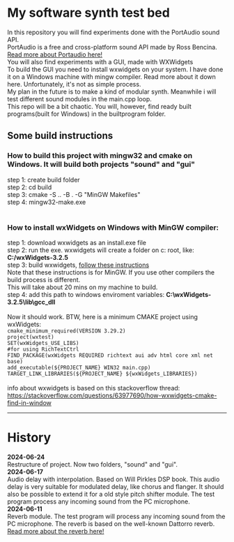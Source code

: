 # My software synth test bed
In this repository you will find experiments done with the PortAudio sound API.<br>
PortAudio is a free and cross-platform sound API made by Ross Bencina.<br>
[Read more about Portaudio here!](https://www.portaudio.com/)<br>
You will also find experiments with a GUI, made with WXWidgets<br>
To build the GUI you need to install wxwidgets on your system. I have done it on a Windows machine with mingw compiler. Read more about it down here. Unfortunately, it's not as simple process.<br>
My plan in the future is to make a kind of modular synth. Meanwhile i will test different sound modules in the main.cpp loop.<br>
This repo will be a bit chaotic. You will, however, find ready built programs(built for Windows) in the builtprogram folder.<br>
## Some build instructions
### How to build this project with mingw32 and cmake on Windows. It will build both projects "sound" and "gui"<br>

step 1: create build folder<br>
step 2: cd build<br>
step 3: cmake -S .. -B . -G "MinGW Makefiles"<br>
step 4: mingw32-make.exe<br>
<br>

### How to install wxWidgets on Windows with MinGW compiler:<br>
step 1: download wxwidgets as an install.exe file<br>
step 2: run the exe. wxwidgets will create a folder on c: root, like: **C:/wxWidgets-3.2.5**<br>
step 3: build wxwidgets, [follow these instructions](https://wiki.wxwidgets.org/Compiling_wxWidgets_with_MinGW)<br>
Note that these instructions is for MinGW. If you use other compilers the build process is different.<br>
This will take about 20 mins on my machine to build.<br>
step 4: add this path to windows enviroment variables: **C:\wxWidgets-3.2.5\lib\gcc_dll** <br>
<br>
Now it should work. BTW, here is a minimum CMAKE project using wxWidgets:
<br>
`cmake_minimum_required(VERSION 3.29.2)`<br>
`project(wxtest)`<br>
`SET(wxWidgets_USE_LIBS)`<br>
`#for using RichTextCtrl`<br>
`FIND_PACKAGE(wxWidgets REQUIRED richtext aui adv html core xml net base)` <br>
`add_executable(${PROJECT_NAME} WIN32 main.cpp)`<br>
`TARGET_LINK_LIBRARIES(${PROJECT_NAME} ${wxWidgets_LIBRARIES})`<br>
<br>
info about wxwidgets is based on this stackoverflow thread:
https://stackoverflow.com/questions/63977690/how-wxwidgets-cmake-find-in-window

--------------------------------------------------------------------------------------------------------------
# History
**2024-06-24**<br>
Restructure of project. Now two folders, "sound" and "gui".<br>
**2024-06-17**<br>
Audio delay with interpolation. Based on Will Pirkles DSP book. This audio delay is very suitable for modulated delay, like chorus and flanger. It should also be possible to extend it for a old style pitch shifter module. The test program process any incoming sound from the PC microphone.<br>
**2024-06-11**<br> 
Reverb module. The test program will process any incoming sound from the PC microphone. The reverb is based on the well-known Dattorro reverb.
[Read more about the reverb here!](https://ccrma.stanford.edu/~dattorro/EffectDesignPart1.pdf)<br>
